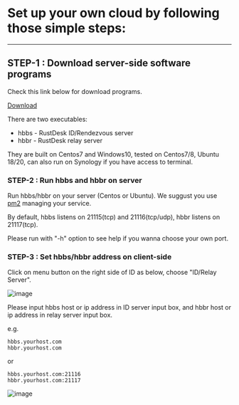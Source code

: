
# Set up your own cloud by following those simple steps:
-----------

## STEP-1 : Download server-side software programs

Check this link below for download programs.

[Download](https://github.com/rustdesk/rustdesk-server/)

There are two executables:
  - hbbs - RustDesk ID/Rendezvous server
  - hbbr - RustDesk relay server

They are built on Centos7 and Windows10, tested on Centos7/8, Ubuntu 18/20, can also run on Synology if you have access to terminal.

### STEP-2 : Run hbbs and hbbr on server

Run hbbs/hbbr on your server (Centos or Ubuntu). We suggust you use [pm2](https://pm2.keymetrics.io/) managing your service.

By default, hbbs listens on 21115(tcp) and 21116(tcp/udp), hbbr listens on 21117(tcp).

Please run with "-h" option to see help if you wanna choose your own port.

### STEP-3 : Set hbbs/hbbr address on client-side

Click on menu button on the right side of ID as below, choose "ID/Relay Server".

![image](https://user-images.githubusercontent.com/71636191/113117333-e73c8f00-9240-11eb-8653-fc0c2ae4f0bf.png)

Please input hbbs host or ip address in ID server input box, and hbbr host or ip address in relay server input box.

e.g.

```
hbbs.yourhost.com
hbbr.yourhost.com
```

or

```
hbbs.yourhost.com:21116
hbbr.yourhost.com:21117
```

![image](https://user-images.githubusercontent.com/71636191/113117449-0509f400-9241-11eb-9425-0f70b676d4b6.png)

